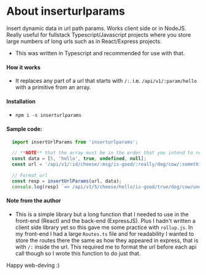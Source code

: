 # About inserturlparams

Insert dynamic data in url path params. Works client side or in NodeJS. Really useful
for fullstack Typescript/Javascript projects where you store large numbers of long urls 
such as in React/Express projects.

- This was written in Typescript and recommended for use with that.


#### How it works

- It replaces any part of a url that starts with `/:`. i.e. `/api/v1/:param/hello` 
with a primitive from an array.


#### Installation

- `npm i -s inserturlparams`


#### Sample code:

```typescript
  import insertUrlParams from 'inserturlparams';

  // **NOTE** that the array must be in the order that you intend to replace them in the url
  const data = [5, 'hello', true, undefined, null];
  const url = '/api/v1/:id/cheese/:msg/is-good/:really/dog/cow/:something/:random';

  // Format url
  const resp = insertUrlParams(url, data);
  console.log(resp) `=> /api/v1/5/cheese/hello/is-good/true/dog/cow/undefined/null`
```

#### Note from the author

- This is a simple library but a long function that I needed to use in the front-end 
(React) and the back-end (ExpressJS). Plus I hadn't written a client side library yet
so this gave me some practice with `rollup.js`. In my front-end I had a large `Routes.ts` file 
and for readability I wanted to store the routes there the same as how they appeared 
in express, that is with `/:` inside the url. This required me to format the url before 
each api call though so I wrote this function to do just that.

Happy web-deving :)
